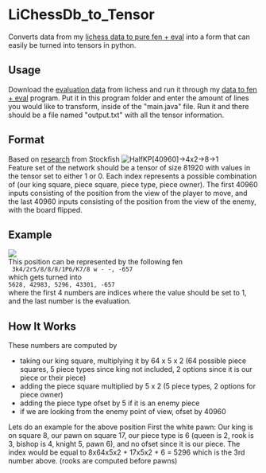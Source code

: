
# LiChessDb_to_Tensor
Converts data from my [lichess data to pure fen + eval](https://github.com/VedantJoshi1409/lichess-eval-database-converter) into a form that can easily be turned into tensors in python.

## Usage 
Download the [evaluation data](https://database.lichess.org/#evals) from lichess and run it through my [data to fen + eval](https://github.com/VedantJoshi1409/lichess-eval-database-converter) program. Put it in this program folder and enter the amount of lines you would like to transform, inside of the "main.java" file. Run it and there should be a file named "output.txt" with all the tensor information. 

## Format
Based on [research](https://github.com/official-stockfish/nnue-pytorch/blob/master/docs/nnue.md#feature-set) from Stockfish
![HalfKP[40960]->4x2->8->1](https://github.com/official-stockfish/nnue-pytorch/raw/master/docs/img/HalfKP-40960-4x2-8-1.svg)\
Feature set of the network should be a tensor of size 81920 with values in the tensor set to either 1 or 0. Each index represents a possible combination of (our king square, piece square, piece type, piece owner). The first 40960 inputs consisting of the position from the view of the player to move, and the last 40960 inputs consisting of the position from the view of the enemy, with the board flipped. 


## Example
![](https://i.imgur.com/x7IOFcB.png)\
This position can be represented by the following fen\
``` 3k4/2r5/8/8/8/1P6/K7/8 w - -, -657```\
which gets turned into \
```5628, 42983, 5296, 43301, -657```\
where the first 4 numbers are indices where the value should be set to 1, and the last number is the evaluation. 

## How It Works
These numbers are computed by 
- taking our king square, multiplying it by 64 x 5 x 2 (64 possible piece squares, 5 piece types since king not included, 2 options since it is our piece or their piece) 
- adding the piece square multiplied by 5 x 2 (5 piece types, 2 options for piece owner)
- adding the piece type ofset by 5 if it is an enemy piece
- if we are looking from the enemy point of view, ofset by 40960

Lets do an example for the above position
First the white pawn:
Our king is on square 8, our pawn on square 17, our piece type is 6 (queen is 2, rook is 3, bishop is 4, knight 5, pawn 6), and no ofset since it is our piece.
The index would be equal to 8x64x5x2 + 17x5x2 + 6 = 5296 which is the 3rd number above. (rooks are computed before pawns)
